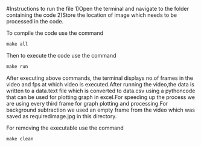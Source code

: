 #Instructions to run the file
1)Open the terminal and navigate to the folder containing the code
2)Store the location of image which needs to be processed in the code.

To compile the code use the command

```C
make all 
```

Then to execute the code use the command

```C
make run
```

After executing above commands, the terminal displays no.of frames in the video and fps at which video is executed.After running the video,the data is written to a data.text file which is converted to data.csv using a pythoncode that can be used for plotting graph in excel.For speeding up the process we are using every third frame for graph plotting and processing.For background subtraction we used an empty frame from the video which was saved as requiredimage.jpg in this directory.

For removing the executable use the command

```C
make clean
```